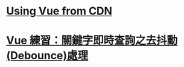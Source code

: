 # [Using Vue from CDN](https://vuejs.org/guide/quick-start.html#using-vue-from-cdn)

# [Vue 練習：關鍵字即時查詢之去抖動(Debounce)處理](https://blog.darkthread.net/blog/vue-model-debounce/)